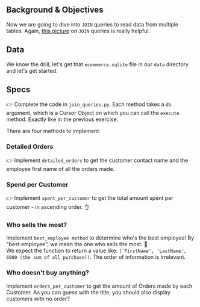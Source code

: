 ## Background & Objectives

Now we are going to dive into `JOIN` queries to read data from multiple tables. Again, [this picture](http://stackoverflow.com/questions/17946221/sql-join-and-different-types-of-joins) on `JOIN` queries is really helpful.

## Data
We know the drill, let's get that `ecommerce.sqlite` file in our `data` directory and let's get started. 

## Specs

👉 Complete the code in `join_queries.py`. Each method takes a `db` argument, which is a Cursor Object on which you can call the `execute` method. Exactly like in the previous exercise.

There are four methods to implement:

### Detailed Orders

👉 Implement `detailed_orders` to get the customer contact name and the employee first name of all the orders made.

### Spend per Customer

👉 Implement `spent_per_customer` to get the total amount spent per customer - in ascending order. 👌

### Who sells the most?

Implement `best_employee method` to determine who's the best employee! By "best employee", we mean the one who sells the most. 👑<br>
We expect the function to return a value like: `('FirstName', 'LastName', 6000 (the sum of all purchase))`. The order of information is irrelevant.

### Who doesn't buy anything?
Implement `orders_per_customer` to get the amount of Orders made by each Customer. As you can guess with the title, you should also display customers with no order?
